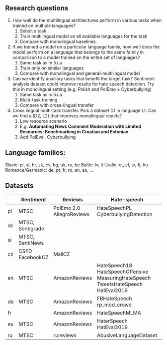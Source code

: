 ## Research questions
   1. How well do the multilingual architectures perform in various tasks 
   when trained on multiple languages?
      1. Select a task
      2. Train multilingual model on all available languages for the task
      3. Compare with monolingual baselines.
   2. If we trained a model on a particular language family,
   how well does the model perform on a language that belongs
   to the same family in comparison to a model trained on the
   entire set of languages?
      1. Same task as in 5.i.a
      2. Train only on similar languages
      3. Compare with monolingual and general-multilingual model
   3. Can we identify auxiliary tasks that benefit the target task? Sentiment analysis dataset
   could improve results for hate speech detection.
   Try this in monolingual setting (e.g. Polish and PolEmo + Cyberbullying)
      1. Same task as in 5.i.a
      2. Multi-task training
      3. Compare with cross-lingual transfer
   4. Cross lingual multi-task transfer. Pick a dataset D1 in language L1.
   Can we find a (D2, L2) that improves monolingual results?
      1. Low resource scenario
      2. E.g. **Automating News Comment Moderation with Limited Resources: Benchmarking in Croatian and Estonian**
      3. Add PolEval, Cyberbullying

## Language families:
Slavic: pl, sl, hr, sk, cs, bg, uk, ru, be
Baltic: lv, lt
Uralic: et, el, sr, fi, hu
Romance/Germanic: de, pt, fr, ro, en, es, ...

## Datasets
|     | Sentiment            | Reviews                         | Hate-speech                                                                                            | Emotions                | NLI     |
|-----|----------------------|---------------------------------|--------------------------------------------------------------------------------------------------------|-------------------------|---------|
| pl  | MTSC                 | PolEmo 2.0  <br> AllegroReviews | HateSpeechPL <br> CyberbullyingDetection                                                               | XED                     | CDSC-E  |
| sk  | MTSC, Sentigrade     |                                 |                                                                                                        | XED                     |         |
| si  | MTSC, SentiNews      |                                 |                                                                                                        | XED                     |         |
| cz  | CSFD <br> FacebookCZ | MallCZ                          |                                                                                                        | XED                     | csfever |
| en  | MTSC                 | AmazonReviews                   | HateSpeech18 <br> HateSpeechOffensive <br> MeasuringHateSpeech <br> TweetsHateSpeech  <br> HatEval2019 | SemEval <br> GoEmotions |         |
| de  | MTSC                 | AmazonReviews                   | FBHateSpeech <br> rp_mod_crowd                                                                         | XED                     | XNLI    |
| fr  |                      | AmazonReviews                   | HateSpeechMLMA                                                                                         |                         | XNLI    |
| es  | MTSC                 | AmazonReviews                   | HaterSpeech <br> HatEval2019                                                                           | SemEval                 | XNLI    |
| ru  | MTSC                 | rureviews                       | AbusiveLanguageDataset                                                                           | cedr                    | XNLI    |
